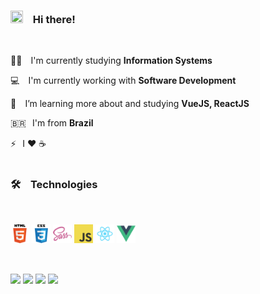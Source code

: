 
### <img src="https://raw.githubusercontent.com/kaueMarques/kaueMarques/master/hi.gif" width="20px" height="20px"> ⠀Hi there! 
<!-- <img width="350rem" height="350rem" align="right" src="https://github.com/hosanabarcelos/hosanabarcelos/blob/master/animations/animation_500_spaceman.gif" /> -->
<br>
 

👩‍🎓 ⠀I'm currently studying **Information Systems** <br>

💻 ⠀I'm currently working with **Software Development** <br>

🌱 ⠀I’m learning more about and studying **VueJS, ReactJS** <br>

🇧🇷⠀I'm from **Brazil** <br> 

 ⚡⠀I ❤️️ ☕ <br><br> 
 


### 🛠 ⠀Technologies
<br>

<code><img height="30" src="https://raw.githubusercontent.com/github/explore/80688e429a7d4ef2fca1e82350fe8e3517d3494d/topics/html/html.png"></code>
<code><img height="30" src="https://raw.githubusercontent.com/github/explore/80688e429a7d4ef2fca1e82350fe8e3517d3494d/topics/css/css.png"></code>
<code><img height="30" src="https://raw.githubusercontent.com/github/explore/80688e429a7d4ef2fca1e82350fe8e3517d3494d/topics/sass/sass.png"></code>
<code><img height="30" src="https://raw.githubusercontent.com/github/explore/80688e429a7d4ef2fca1e82350fe8e3517d3494d/topics/javascript/javascript.png"></code>
<code><img height="30" src="https://raw.githubusercontent.com/github/explore/80688e429a7d4ef2fca1e82350fe8e3517d3494d/topics/react/react.png"></code>
<code><img height="30" src="https://raw.githubusercontent.com/github/explore/80688e429a7d4ef2fca1e82350fe8e3517d3494d/topics/vue/vue.png"></code>

##

<!-- <div align="center">
<br>  
<br>  
<img width="450rem" src="https://github-readme-stats.vercel.app/api?username=hosanabarcelos&show_icons=true&icon_color=94d5db&theme=nightowl&text_color=5800df&title_color=FFFFFF&include_all_commits=true" alt="hosana stats"
/>
</div>
<br> -->


<br>

<div> 
 <a href="https://discord.com/users/556515660675416068" target="_blank"><img src="https://img.shields.io/badge/-Discord-5165f6?style=for-the-badge&logo=discord&logoColor=white" target="_blank"></a>
 <a href="https://t.me/hsndev" target="_blank"><img src="https://img.shields.io/badge/-Telegram-31a8e0?style=for-the-badge&logo=telegram&logoColor=white" target="_blank"></a>
 <a href="https://www.linkedin.com/in/hosana-barcelos-8206731a1/" target="_blank"><img src="https://img.shields.io/badge/-Linkedin-blue?style=for-the-badge&logo=linkedin&logoColor=white" target="_blank"></a>
 <a href="https://www.behance.net/hosanabarcelos" target="_blank"><img src="https://img.shields.io/badge/-Behance-0054f7?style=for-the-badge&logo=behance&logoColor=white" target="_blank"></a>
</div>

